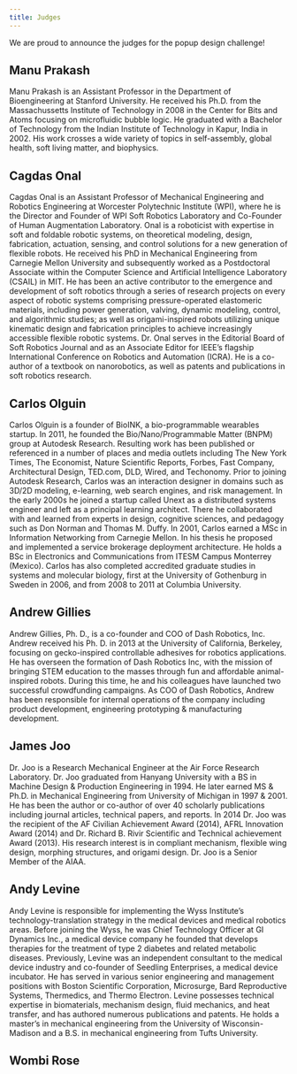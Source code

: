 ```yaml
---
title: Judges
---
```


We are proud to announce the judges for the popup design challenge!


Manu Prakash
-------------

Manu Prakash is an Assistant Professor in the Department of Bioengineering at Stanford University.  He received his Ph.D. from the Massachussetts Institute of Technology in 2008 in the Center for Bits and Atoms focusing on microfluidic bubble logic.  He graduated with a Bachelor of Technology from the Indian Institute of Technology in Kapur, India in 2002.  His work crosses a wide variety of topics in self-assembly, global health, soft living matter, and biophysics.


Cagdas Onal
------------

Cagdas Onal is an Assistant Professor of Mechanical Engineering and Robotics Engineering at Worcester Polytechnic Institute (WPI), where he is the Director and Founder of WPI Soft Robotics Laboratory and Co-Founder of Human Augmentation Laboratory. Onal is a roboticist with expertise in soft and foldable robotic systems, on theoretical modeling, design, fabrication, actuation, sensing, and control solutions for a new generation of flexible robots. He received his PhD in Mechanical Engineering from Carnegie Mellon University and subsequently worked as a Postdoctoral Associate within the Computer Science and Artificial Intelligence Laboratory (CSAIL) in MIT. He has been an active contributor to the emergence and development of soft robotics through a series of research projects on every aspect of robotic systems comprising pressure-operated elastomeric materials, including power generation, valving, dynamic modeling, control, and algorithmic studies; as well as origami-inspired robots utilizing unique kinematic design and fabrication principles to achieve increasingly accessible flexible robotic systems. Dr. Onal serves in the Editorial Board of Soft Robotics Journal and as an Associate Editor for IEEE’s flagship International Conference on Robotics and Automation (ICRA). He is a co-author of a textbook on nanorobotics, as well as patents and publications in soft robotics research.


Carlos Olguin
-------------

Carlos Olguin is a founder of BioINK, a bio-programmable wearables startup. In 2011, he founded the Bio/Nano/Programmable Matter (BNPM) group at Autodesk Research. Resulting work has been published or referenced in a number of places and media outlets including The New York Times, The Economist, Nature Scientific Reports, Forbes, Fast Company, Architectural Design, TED.com, DLD, Wired, and Techonomy.  Prior to joining Autodesk Research, Carlos was an interaction designer in domains such as 3D/2D modeling, e-learning, web search engines, and risk management. In the early 2000s he joined a startup called Unext as a distributed systems engineer and left as a principal learning architect. There he collaborated with and learned from experts in design, cognitive sciences, and pedagogy such as Don Norman and Thomas M. Duffy. In 2001, Carlos earned a MSc in Information Networking from Carnegie Mellon. In his thesis he proposed and implemented a service brokerage deployment architecture. He holds a BSc in Electronics and Communications from ITESM Campus Monterrey (Mexico). Carlos has also completed accredited graduate studies in systems and molecular biology, first at the University of Gothenburg in Sweden in 2006, and from 2008 to 2011 at Columbia University.

Andrew Gillies
--------------

Andrew Gillies, Ph. D., is a co-founder and COO of Dash Robotics, Inc. Andrew received his Ph. D. in 2013 at the University of California, Berkeley, focusing on gecko-inspired controllable adhesives for robotics applications. He has overseen the formation of Dash Robotics Inc, with the mission of bringing STEM education to the masses through fun and affordable animal-inspired robots. During this time, he and his colleagues have launched two successful crowdfunding campaigns. As COO of Dash Robotics, Andrew has been responsible for internal operations of the company including product development, engineering prototyping & manufacturing development.

James Joo
---------

Dr. Joo is a Research Mechanical Engineer at the Air Force Research Laboratory.  Dr. Joo graduated from Hanyang University with a BS in Machine Design & Production Engineering in 1994.  He later earned MS & Ph.D. in Mechanical Engineering from University of Michigan in 1997 & 2001. He has been the author or co-author of over 40 scholarly publications including journal articles, technical papers, and reports. In 2014 Dr. Joo was the recipient of the AF Civilian Achievement Award (2014), AFRL Innovation Award (2014) and Dr. Richard B. Rivir Scientific and Technical achievement Award (2013).  His research interest is in compliant mechanism, flexible wing design, morphing structures, and origami design. Dr. Joo is a Senior Member of the AIAA.

Andy Levine
-----------

Andy Levine is responsible for implementing the Wyss Institute’s technology-translation strategy in the medical devices and medical robotics areas. Before joining the Wyss, he was Chief Technology Officer at GI Dynamics Inc., a medical device company he founded that develops therapies for the treatment of type 2 diabetes and related metabolic diseases. Previously, Levine was an independent consultant to the medical device industry and co-founder of Seedling Enterprises, a medical device incubator. He has served in various senior engineering and management positions with Boston Scientific Corporation, Microsurge, Bard Reproductive Systems, Thermedics, and Thermo Electron. Levine possesses technical expertise in biomaterials, mechanism design, fluid mechanics, and heat transfer, and has authored numerous publications and patents. He holds a master’s in mechanical engineering from the University of Wisconsin-Madison and a B.S. in mechanical engineering from Tufts University. 

Wombi Rose
----------